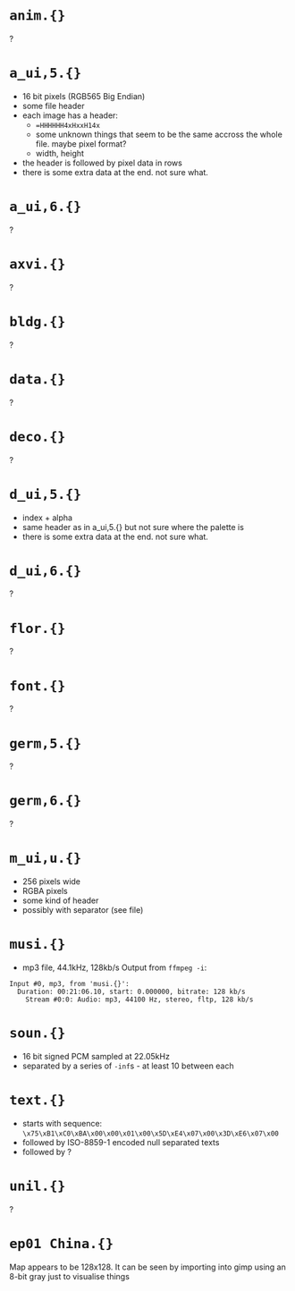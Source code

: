 `anim.{}`
=========
?

`a_ui,5.{}`
===========
* 16 bit pixels (RGB565 Big Endian)
* some file header
* each image has a header:
  * `=HHHHHH4xHxxH14x`
  * some unknown things that seem to be the same accross the whole file. maybe pixel format?
  * width, height
* the header is followed by pixel data in rows
* there is some extra data at the end. not sure what.

`a_ui,6.{}`
===========
?

`axvi.{}`
=========
?

`bldg.{}`
=========
?

`data.{}`
=========
?

`deco.{}`
=========
?

`d_ui,5.{}`
===========
* index + alpha
* same header as in a_ui,5.{} but not sure where the palette is
* there is some extra data at the end. not sure what.

`d_ui,6.{}`
===========
?

`flor.{}`
========
?

`font.{}`
=========
?

`germ,5.{}`
===========
?

`germ,6.{}`
===========
?

`m_ui,u.{}`
===========
* 256 pixels wide
* RGBA pixels
* some kind of header
* possibly with separator (see file)

`musi.{}`
=========
* mp3 file, 44.1kHz, 128kb/s
Output from `ffmpeg -i`:
```
Input #0, mp3, from 'musi.{}':
  Duration: 00:21:06.10, start: 0.000000, bitrate: 128 kb/s
    Stream #0:0: Audio: mp3, 44100 Hz, stereo, fltp, 128 kb/s
```

`soun.{}`
=======
* 16 bit signed PCM sampled at 22.05kHz
* separated by a series of `-inf`s - at least 10 between each

`text.{}`
=========
* starts with sequence: ```\x75\xB1\xC0\xBA\x00\x00\x01\x00\x5D\xE4\x07\x00\x3D\xE6\x07\x00```
* followed by ISO-8859-1 encoded null separated texts
* followed by ?

`unil.{}`
=========
?

`ep01 China.{}`
===============
Map appears to be 128x128. It can be seen by importing into gimp using an 8-bit gray just to visualise things
